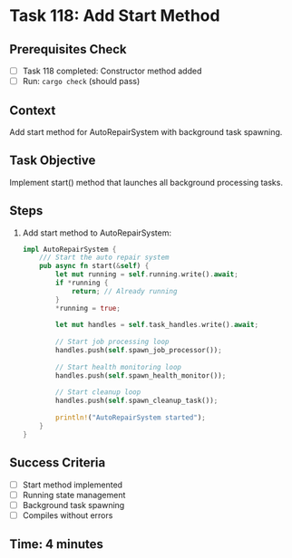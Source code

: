 # Task 118: Add Start Method

## Prerequisites Check
- [ ] Task 118 completed: Constructor method added
- [ ] Run: `cargo check` (should pass)

## Context
Add start method for AutoRepairSystem with background task spawning.

## Task Objective
Implement start() method that launches all background processing tasks.

## Steps
1. Add start method to AutoRepairSystem:
   ```rust
   impl AutoRepairSystem {
       /// Start the auto repair system
       pub async fn start(&self) {
           let mut running = self.running.write().await;
           if *running {
               return; // Already running
           }
           *running = true;
           
           let mut handles = self.task_handles.write().await;
           
           // Start job processing loop
           handles.push(self.spawn_job_processor());
           
           // Start health monitoring loop
           handles.push(self.spawn_health_monitor());
           
           // Start cleanup loop
           handles.push(self.spawn_cleanup_task());
           
           println!("AutoRepairSystem started");
       }
   }
   ```

## Success Criteria
- [ ] Start method implemented
- [ ] Running state management
- [ ] Background task spawning
- [ ] Compiles without errors

## Time: 4 minutes